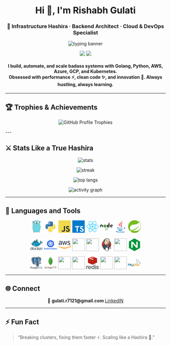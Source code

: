 <!-- PROFILE HEADER -->
<h1 align="center">Hi 👋, I'm Rishabh Gulati</h1>
<h3 align="center">🚀 Infrastructure Hashira · Backend Architect · Cloud & DevOps Specialist</h3>

<p align="center">
  <img src="https://readme-typing-svg.demolab.com?font=Fira+Code&size=22&pause=1200&center=true&vCenter=true&width=900&lines=Infrastructure+Hashira;Backend+Architect;Cloud+%26+DevOps+Specialist;Kubernetes+%7C+AWS+%7C+Azure+%7C+GCP;Golang+%7C+Python+%7C+Node.js;Scaling+things.+Shipping+fast.+Staying+humble." alt="typing banner"/>
</p>

<p align="center">
  <a href="https://github.com/witcher7?tab=followers"><img src="https://img.shields.io/github/followers/witcher7?style=flat&label=Followers" /></a>
  <img src="https://komarev.com/ghpvc/?username=witcher7&label=Profile%20Views&color=0e75b6&style=flat" />
</p>

<h4 align="center">
I build, automate, and scale badass systems with <b>Golang, Python, AWS, Azure, GCP, and Kubernetes</b>.<br/>
Obsessed with performance ⚡, clean code ✨, and innovation 🧠. Always hustling, always learning.
</h4>

---

## 🏆 Trophies & Achievements
<p align="center">
  <img
    src="https://github-trophies.vercel.app/?username=lucthienphong1120"
    alt="GitHub Profile Trophies"
  />
</p>
---

## ⚔️ Stats Like a True Hashira
<p align="center">
  <img src="https://github-readme-stats.vercel.app/api?username=witcher7&show_icons=true&theme=tokyonight&hide_border=true" alt="stats"/>
</p>
<p align="center">
  <img src="https://github-readme-streak-stats.herokuapp.com?user=witcher7&theme=tokyonight&hide_border=true" alt="streak"/>
</p>
<p align="center">
  <img src="https://github-readme-stats.vercel.app/api/top-langs/?username=witcher7&layout=compact&theme=tokyonight&hide_border=true" alt="top langs"/>
</p>

<!-- Optional: activity graph (looks slick) -->
<p align="center">
  <img src="https://github-readme-activity-graph.vercel.app/graph?username=witcher7&theme=github-compact&area=true&hide_border=true" alt="activity graph"/>
</p>

---

## 🧰 Languages and Tools
<p align="center">
  <!-- row 1 -->
  <img src="https://raw.githubusercontent.com/devicons/devicon/master/icons/go/go-original.svg" width="40" height="40"/>
  <img src="https://raw.githubusercontent.com/devicons/devicon/master/icons/python/python-original.svg" width="40" height="40"/>
  <img src="https://raw.githubusercontent.com/devicons/devicon/master/icons/javascript/javascript-original.svg" width="40" height="40"/>
  <img src="https://raw.githubusercontent.com/devicons/devicon/master/icons/typescript/typescript-original.svg" width="40" height="40"/>
  <img src="https://raw.githubusercontent.com/devicons/devicon/master/icons/react/react-original.svg" width="40" height="40"/>
  <img src="https://raw.githubusercontent.com/devicons/devicon/master/icons/nodejs/nodejs-original-wordmark.svg" width="40" height="40"/>
  <img src="https://raw.githubusercontent.com/devicons/devicon/master/icons/java/java-original.svg" width="40" height="40"/>
  <img src="https://raw.githubusercontent.com/devicons/devicon/master/icons/spring/spring-original.svg" width="40" height="40"/>
</p>
<p align="center">
  <!-- row 2 -->
  <img src="https://raw.githubusercontent.com/devicons/devicon/master/icons/docker/docker-original-wordmark.svg" width="40" height="40"/>
  <img src="https://raw.githubusercontent.com/devicons/devicon/master/icons/kubernetes/kubernetes-plain-wordmark.svg" width="40" height="40"/>
  <img src="https://raw.githubusercontent.com/devicons/devicon/master/icons/amazonwebservices/amazonwebservices-original-wordmark.svg" width="40" height="40"/>
  <img src="https://www.vectorlogo.zone/logos/microsoft_azure/microsoft_azure-icon.svg" width="40" height="40"/>
  <img src="https://www.vectorlogo.zone/logos/google_cloud/google_cloud-icon.svg" width="40" height="40"/>
  <img src="https://raw.githubusercontent.com/devicons/devicon/master/icons/jenkins/jenkins-original.svg" width="40" height="40"/>
  <img src="https://www.vectorlogo.zone/logos/elastic/elastic-icon.svg" width="40" height="40"/>
  <img src="https://raw.githubusercontent.com/devicons/devicon/master/icons/nginx/nginx-original.svg" width="40" height="40"/>
</p>
<p align="center">
  <!-- row 3 -->
  <img src="https://raw.githubusercontent.com/devicons/devicon/master/icons/postgresql/postgresql-original-wordmark.svg" width="40" height="40"/>
  <img src="https://raw.githubusercontent.com/devicons/devicon/master/icons/mongodb/mongodb-original-wordmark.svg" width="40" height="40"/>
  <img src="https://www.vectorlogo.zone/logos/apache_kafka/apache_kafka-icon.svg" width="40" height="40"/>
  <img src="https://www.vectorlogo.zone/logos/rabbitmq/rabbitmq-icon.svg" width="40" height="40"/>
  <img src="https://raw.githubusercontent.com/devicons/devicon/master/icons/redis/redis-original-wordmark.svg" width="40" height="40"/>
  <img src="https://www.vectorlogo.zone/logos/grafana/grafana-icon.svg" width="40" height="40"/>
  <img src="https://www.vectorlogo.zone/logos/prometheusio/prometheusio-icon.svg" width="40" height="40"/>
  <img src="https://raw.githubusercontent.com/devicons/devicon/master/icons/mysql/mysql-original-wordmark.svg" width="40" height="40"/>
</p>

---

## 🌐 Connect
<p align="center">
📧 <b>gulati.r7121@gmail.com</b>
  <a href= "https://www.linkedin.com/in/rishabh-gulati7121/">LinkedIN</a>
</p>

---

## ⚡ Fun Fact
> “Breaking clusters, fixing them faster ⚡. Scaling like a Hashira 🥷.”
